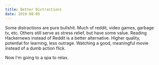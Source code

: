 ```yaml
---
title: Better Distractions
date: 2019-08-05
---
```


Some distractions are pure bullshit. Much of reddit, video games, garbage tv, etc. Others still serve as stress relief, but have some value. Reading Hackernews instead of Reddit is a better alternative. Higher quality, potential for learning, less outrage. Watching a good, meaningful movie instead of a dumb action flick.

Now I'm going to a spa to relax.
